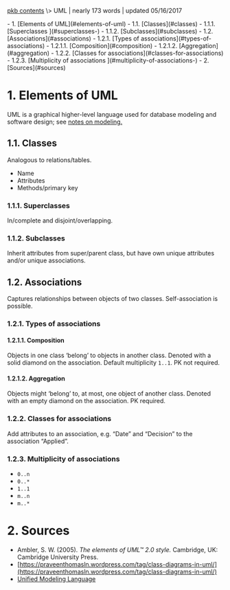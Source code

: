 <p class="path"><a href="../pkb.html">pkb contents</a> \> UML | nearly 173 words | updated 05/16/2017</p><div class="TOC">- 1. [Elements of UML](#elements-of-uml)
	- 1.1. [Classes](#classes)
		- 1.1.1. [Superclasses ](#superclasses-)
		- 1.1.2. [Subclasses](#subclasses)
	- 1.2. [Associations](#associations)
		- 1.2.1. [Types of associations](#types-of-associations)
			- 1.2.1.1. [Composition](#composition)
			- 1.2.1.2. [Aggregation](#aggregation)
		- 1.2.2. [Classes for associations](#classes-for-associations)
		- 1.2.3. [Multiplicity of associations ](#multiplicity-of-associations-)
- 2. [Sources](#sources)
</div>

# 1. Elements of UML

UML is a graphical higher-level language used for database modeling and software design; see [notes on modeling.](modeling.html)

## 1.1. Classes

Analogous to relations/tables.

- Name
- Attributes
- Methods/primary key

### 1.1.1. Superclasses 

In/complete and disjoint/overlapping.

### 1.1.2. Subclasses

Inherit attributes from super/parent class, but have own unique attributes and/or unique associations.  



## 1.2. Associations

Captures relationships between objects of two classes. Self-association is possible.

### 1.2.1. Types of associations

#### 1.2.1.1. Composition

Objects in one class ‘belong’ to objects in another class. Denoted with a solid diamond on the association. Default multiplicity `1..1`. PK not required.

#### 1.2.1.2. Aggregation

Objects might ‘belong’ to, at most, one object of another class. Denoted with an empty diamond on the association. PK required.

### 1.2.2. Classes for associations

Add attributes to an association, e.g. “Date” and “Decision” to the association “Applied”.

### 1.2.3. Multiplicity of associations 

- `0..n` 
- `0..*`
- `1..1`
- `m..n`
- `m..*` 




# 2. Sources

- Ambler, S. W. (2005). _The elements of UML™ 2.0 style._ Cambridge, UK: Cambridge University Press.
- [https://praveenthomasln.wordpress.com/tag/class-diagrams-in-uml/](https://praveenthomasln.wordpress.com/tag/class-diagrams-in-uml/)
- [Unified Modeling Language](https://lagunita.stanford.edu/courses/DB/UML/SelfPaced/about)
